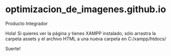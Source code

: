 # optimizacion_de_imagenes.github.io
Producto Integrador

Hola! Si quieres ver la página y tienes XAMPP instalado, sólo arrastra la carpeta assets y el archivo HTML a una nueva carpeta en C:/xampp/htdocs/

Suerte!
